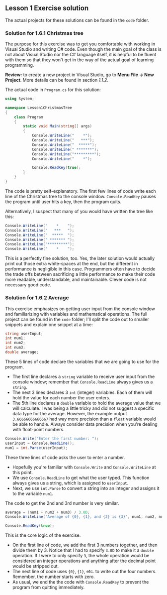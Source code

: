 ## Lesson 1 Exercise solution

The actual projects for these solutions can be found in the `code` folder.

### Solution for 1.6.1 Christmas tree

The purpose for this exercise was to get you comfortable with working in Visual Studio and writing C# code. Even though the main goal of the class is not about Visual Studio nor the C# language itself, it is helpful to be fluent with them so that they won't get in the way of the actual goal of learning programming.

**Review:** to create a new project in Visual Studio, go to **Menu File → New Project**. More details can be found in section *1.1.2*.

The actual code in `Program.cs` for this solution:

```c#
using System;

namespace Lesson1ChristmasTree
{
    class Program
    {
        static void Main(string[] args)
        {
            Console.WriteLine("    *");
            Console.WriteLine("   ***");
            Console.WriteLine("  *****");
            Console.WriteLine(" *******");
            Console.WriteLine("*********");
            Console.WriteLine("    *");

            Console.ReadKey(true);
        }
    }
}
```

The code is pretty self-explanatory. The first few lines of code write each line of the Christmas tree to the console window. `Console.ReadKey` pauses the program until user hits a key, then the program quits.

Alternatively, I suspect that many of you would have written the tree like this:

```c#
Console.WriteLine("    *    ");
Console.WriteLine("   ***   ");
Console.WriteLine("  *****  ");
Console.WriteLine(" ******* ");
Console.WriteLine("*********");
Console.WriteLine("    *    ");
```

This is a perfectly fine solution, too. Yes, the later solution would actually print out those extra white-spaces at the end, but the different in performance is negligible in this case. Programmers often have to decide the trade offs between sacrificing a little performance to make their code more readable, understandable, and maintainable. Clever code is not necessary good code.

### Solution for 1.6.2 Average

This exercise emphasizes on getting user input from the console window and familiarizing with variables and mathematical operations. The full project can be found in the `code` folder; I'll split the code out to smaller snippets and explain one snippet at a time:

```c#
string userInput;
int num1;
int num2;
int num3;
double average;
```
These 5 lines of code declare the variables that we are going to use for the program. 
* The first line declares a `string` variable to receive user input from the console window; remember that `Console.ReadLine` always gives us a `string`.
* The next 3 lines declares 3 `int` (integer) variables. Each of them will hold the value for each number the user enters.
* The 5th line declares a `double` variable to hold the average value that we will calculate. I was being a little tricky and did not suggest a specific data type for the average. However, the example output `3.66666666666667` had way more precision than a `float` variable would be able to handle. Always consider data precision when you're dealing with float-point numbers.

```c#
Console.Write("Enter the first number: ");
userInput = Console.ReadLine();
num1 = int.Parse(userInput);
```
These three lines of code asks the user to enter a number.
* Hopefully you're familiar with `Console.Write` and `Console.WriteLine` at this point.
* We use `Console.ReadLine` to get what the user typed. This function always gives us a string, which is assigned to `userInput`.
* Next, we use `int.Parse` to convert a string into an integer and assigns it to the variable `num1`.

The code to get the 2nd and 3rd number is very similar.

```c#
average = (num1 + num2 + num3) / 3.0D;
Console.WriteLine("Average of {0}, {1}, and {2} is {3}", num1, num2, num3, average);

Console.ReadKey(true);
```
This is the core logic of the exercise.
* On the first line of code, we add the first 3 numbers together, and then divide them by 3. Notice that I had to specify `3.0D` to make it a `double` operation. If I were to only specify `3`, the whole operation would be considered an integer operations and anything after the decimal point would be stripped out.
* The next line of code uses `{0}`, `{1}`, etc. to write out the four numbers. Remember, the number starts with zero.
* As usual, we end the the code with `Console.ReadKey` to prevent the program from quitting immediately. 